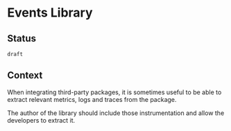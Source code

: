# Events Library

## Status

`draft`

## Context

When integrating third-party packages, it is sometimes useful to be able to extract relevant metrics, logs and traces from the package.

The author of the library should include those instrumentation and allow the developers to extract it.


